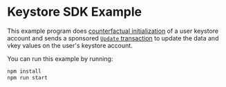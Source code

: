 # Keystore SDK Example

This example program does
[counterfactual initialization](https://keystore-specs.axiom.xyz/keystore/state-and-addresses.html#keystore-address-format)
of a user keystore account and sends a sponsored
[`Update` transaction](https://keystore-specs.axiom.xyz/keystore/tx-format.html#updates) to update
the data and vkey values on the user's keystore account.

You can run this example by running:

```bash
npm install
npm run start
```
